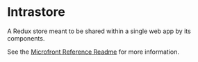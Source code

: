 # Intrastore

A Redux store meant to be shared within a single web app by its components.

See the [Microfront Reference Readme](https://github.com/rhyeen/microfront_reference) for more information.
